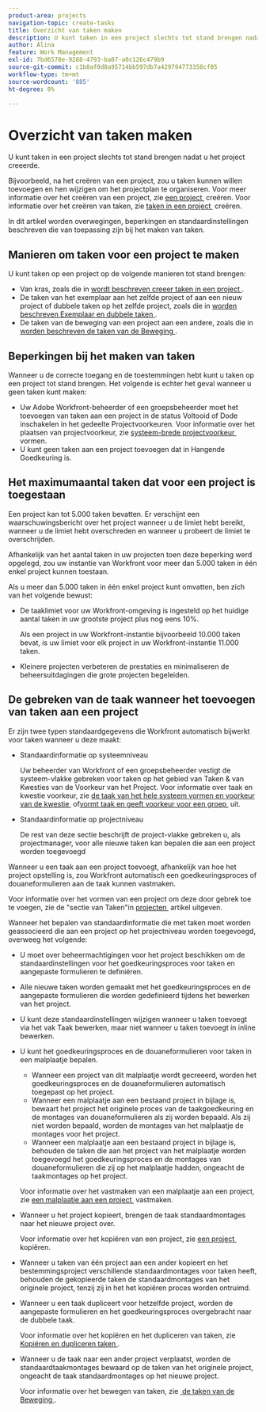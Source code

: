 ```yaml
---
product-area: projects
navigation-topic: create-tasks
title: Overzicht van taken maken
description: U kunt taken in een project slechts tot stand brengen nadat u het project creeerde.
author: Alina
feature: Work Management
exl-id: 7bd6578e-9288-4793-ba07-a0c126c479b9
source-git-commit: c1b8af0d8a95714bb597db7a429794773358cf05
workflow-type: tm+mt
source-wordcount: '885'
ht-degree: 0%

---
```


# Overzicht van taken maken

U kunt taken in een project slechts tot stand brengen nadat u het project creeerde.

Bijvoorbeeld, na het creëren van een project, zou u taken kunnen willen toevoegen en hen wijzigen om het projectplan te organiseren. Voor meer informatie over het creëren van een project, zie [&#x200B; een project &#x200B;](../../../manage-work/projects/create-projects/create-project.md) creëren. Voor informatie over het creëren van taken, zie [&#x200B; taken in een project &#x200B;](../../../manage-work/tasks/create-tasks/create-tasks-in-project.md) creëren.

In dit artikel worden overwegingen, beperkingen en standaardinstellingen beschreven die van toepassing zijn bij het maken van taken.

## Manieren om taken voor een project te maken

U kunt taken op een project op de volgende manieren tot stand brengen:

* Van kras, zoals die in [&#x200B; wordt beschreven creeer taken in een project &#x200B;](../../../manage-work/tasks/create-tasks/create-tasks-in-project.md).
* De taken van het exemplaar aan het zelfde project of aan een nieuw project of dubbele taken op het zelfde project, zoals die in [&#x200B; worden beschreven Exemplaar en dubbele taken &#x200B;](../../../manage-work/tasks/manage-tasks/copy-and-duplicate-tasks.md).
* De taken van de beweging van een project aan een andere, zoals die in [&#x200B; worden beschreven de taken van de Beweging &#x200B;](../../../manage-work/tasks/manage-tasks/move-tasks.md).

## Beperkingen bij het maken van taken

Wanneer u de correcte toegang en de toestemmingen hebt kunt u taken op een project tot stand brengen. Het volgende is echter het geval wanneer u geen taken kunt maken:

* Uw Adobe Workfront-beheerder of een groepsbeheerder moet het toevoegen van taken aan een project in de status Voltooid of Dode inschakelen in het gedeelte Projectvoorkeuren. Voor informatie over het plaatsen van projectvoorkeur, zie [&#x200B; systeem-brede projectvoorkeur &#x200B;](../../../administration-and-setup/set-up-workfront/configure-system-defaults/set-project-preferences.md) vormen.
* U kunt geen taken aan een project toevoegen dat in Hangende Goedkeuring is.

## Het maximumaantal taken dat voor een project is toegestaan

Een project kan tot 5.000 taken bevatten. Er verschijnt een waarschuwingsbericht over het project wanneer u de limiet hebt bereikt, wanneer u de limiet hebt overschreden en wanneer u probeert de limiet te overschrijden.

Afhankelijk van het aantal taken in uw projecten toen deze beperking werd opgelegd, zou uw instantie van Workfront voor meer dan 5.000 taken in één enkel project kunnen toestaan.

Als u meer dan 5.000 taken in één enkel project kunt omvatten, ben zich van het volgende bewust:

* De taaklimiet voor uw Workfront-omgeving is ingesteld op het huidige aantal taken in uw grootste project plus nog eens 10%.

  Als een project in uw Workfront-instantie bijvoorbeeld 10.000 taken bevat, is uw limiet voor elk project in uw Workfront-instantie 11.000 taken.

* Kleinere projecten verbeteren de prestaties en minimaliseren de beheersuitdagingen die grote projecten begeleiden.

## De gebreken van de taak wanneer het toevoegen van taken aan een project

Er zijn twee typen standaardgegevens die Workfront automatisch bijwerkt voor taken wanneer u deze maakt:

* Standaardinformatie op systeemniveau

  Uw beheerder van Workfront of een groepsbeheerder vestigt de systeem-vlakke gebreken voor taken op het gebied van Taken &amp; van Kwesties van de Voorkeur van het Project. Voor informatie over taak en kwestie voorkeur, zie [&#x200B; de taak van het hele systeem vormen en voorkeur van de kwestie &#x200B;](../../../administration-and-setup/set-up-workfront/configure-system-defaults/set-task-issue-preferences.md) of [&#x200B; vormt taak en geeft voorkeur voor een groep &#x200B;](../../../administration-and-setup/manage-groups/create-and-manage-groups/configure-task-issue-preferences-group.md) uit.

* Standaardinformatie op projectniveau

  De rest van deze sectie beschrijft de project-vlakke gebreken u, als projectmanager, voor alle nieuwe taken kan bepalen die aan een project worden toegevoegd

Wanneer u een taak aan een project toevoegt, afhankelijk van hoe het project opstelling is, zou Workfront automatisch een goedkeuringsproces of douaneformulieren aan de taak kunnen vastmaken.

Voor informatie over het vormen van een project om deze door gebrek toe te voegen, zie de &quot;sectie van Taken&quot;in [&#x200B; projecten &#x200B;](../../../manage-work/projects/manage-projects/edit-projects.md) artikel uitgeven.

Wanneer het bepalen van standaardinformatie die met taken moet worden geassocieerd die aan een project op het projectniveau worden toegevoegd, overweeg het volgende:

* U moet over beheermachtigingen voor het project beschikken om de standaardinstellingen voor het goedkeuringsproces voor taken en aangepaste formulieren te definiëren.
* Alle nieuwe taken worden gemaakt met het goedkeuringsproces en de aangepaste formulieren die worden gedefinieerd tijdens het bewerken van het project.
* U kunt deze standaardinstellingen wijzigen wanneer u taken toevoegt via het vak Taak bewerken, maar niet wanneer u taken toevoegt in inline bewerken.
* U kunt het goedkeuringsproces en de douaneformulieren voor taken in een malplaatje bepalen.

   * Wanneer een project van dit malplaatje wordt gecreeerd, worden het goedkeuringsproces en de douaneformulieren automatisch toegepast op het project.
   * Wanneer een malplaatje aan een bestaand project in bijlage is, bewaart het project het originele proces van de taakgoedkeuring en de montages van douaneformulieren als zij worden bepaald. Als zij niet worden bepaald, worden de montages van het malplaatje de montages voor het project.
   * Wanneer een malplaatje aan een bestaand project in bijlage is, behouden de taken die aan het project van het malplaatje worden toegevoegd het goedkeuringsproces en de montages van douaneformulieren die zij op het malplaatje hadden, ongeacht de taakmontages op het project.

  Voor informatie over het vastmaken van een malplaatje aan een project, zie [&#x200B; een malplaatje aan een project &#x200B;](../../../manage-work/projects/create-and-manage-templates/attach-template-to-project.md) vastmaken.

* Wanneer u het project kopieert, brengen de taak standaardmontages naar het nieuwe project over.

  Voor informatie over het kopiëren van een project, zie [&#x200B; een project &#x200B;](../../../manage-work/projects/manage-projects/copy-project.md) kopiëren.

* Wanneer u taken van één project aan een ander kopieert en het bestemmingsproject verschillende standaardmontages voor taken heeft, behouden de gekopieerde taken de standaardmontages van het originele project, tenzij zij in het het kopiëren proces worden ontruimd.
* Wanneer u een taak dupliceert voor hetzelfde project, worden de aangepaste formulieren en het goedkeuringsproces overgebracht naar de dubbele taak.

  Voor informatie over het kopiëren en het dupliceren van taken, zie [&#x200B; Kopiëren en dupliceren taken &#x200B;](../../../manage-work/tasks/manage-tasks/copy-and-duplicate-tasks.md).

* Wanneer u de taak naar een ander project verplaatst, worden de standaardtaakmontages bewaard op de taken van het originele project, ongeacht de taak standaardmontages op het nieuwe project.

  Voor informatie over het bewegen van taken, zie [&#x200B; de taken van de Beweging &#x200B;](../../../manage-work/tasks/manage-tasks/move-tasks.md).

